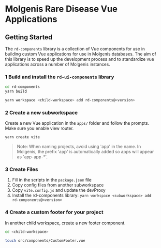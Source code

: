 # Molgenis Rare Disease Vue Applications

## Getting Started

The `rd-components` library is a collection of Vue components for use in building custom Vue applications for use in Molgenis databases. The aim of this library is to speed up the development process and to standardize vue applications across a number of Molgenis instances.

### 1 Build and install the `rd-ui-components` library

```sh
cd rd-components
yarn build

yarn workspace <child-workspace> add rd-components@<version>
```

### 2 Create a new subworkspace

Create a new Vue application in the `apps/` folder and follow the prompts. Make sure you enable view router.

```sh
yarn create vite
```

> Note: When naming projects, avoid using 'app' in the name. In Molgenis, the prefix 'app' is automatically added so apps will appear as 'app-app-*'.

### 3 Create Files

1. Fill in the scripts in the `package.json` file
2. Copy config files from another subworkspace
3. Copy `vite.config.js` and update the devProxy
4. Install the rd-components library: `yarn workspace <subworkspace> add rd-components@<version>`

### 4 Create a custom footer for your project

In another child workspace, create a new footer component.

```sh
cd <child-workspace>

touch src/components/CustomFooter.vue
```
